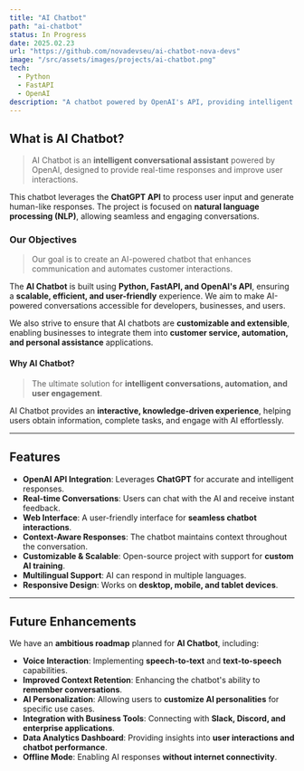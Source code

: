 ```yaml
---
title: "AI Chatbot"
path: "ai-chatbot"
status: In Progress
date: 2025.02.23
url: "https://github.com/novadevseu/ai-chatbot-nova-devs"
image: "/src/assets/images/projects/ai-chatbot.png"
tech:
  - Python
  - FastAPI
  - OpenAI
description: "A chatbot powered by OpenAI's API, providing intelligent conversations through an interactive web interface."
---
```


## What is AI Chatbot?

> AI Chatbot is an **intelligent conversational assistant** powered by OpenAI, designed to provide real-time responses and improve user interactions.

This chatbot leverages the **ChatGPT API** to process user input and generate human-like responses. The project is focused on **natural language processing (NLP)**, allowing seamless and engaging conversations.

### Our Objectives

> Our goal is to create an AI-powered chatbot that enhances communication and automates customer interactions.

The **AI Chatbot** is built using **Python, FastAPI, and OpenAI's API**, ensuring a **scalable, efficient, and user-friendly** experience. We aim to make AI-powered conversations accessible for developers, businesses, and users.

We also strive to ensure that AI chatbots are **customizable and extensible**, enabling businesses to integrate them into **customer service, automation, and personal assistance** applications.

#### Why AI Chatbot?

> The ultimate solution for **intelligent conversations, automation, and user engagement**.

AI Chatbot provides an **interactive, knowledge-driven experience**, helping users obtain information, complete tasks, and engage with AI effortlessly.

---

## Features

- **OpenAI API Integration**: Leverages **ChatGPT** for accurate and intelligent responses.
- **Real-time Conversations**: Users can chat with the AI and receive instant feedback.
- **Web Interface**: A user-friendly interface for **seamless chatbot interactions**.
- **Context-Aware Responses**: The chatbot maintains context throughout the conversation.
- **Customizable & Scalable**: Open-source project with support for **custom AI training**.
- **Multilingual Support**: AI can respond in multiple languages.
- **Responsive Design**: Works on **desktop, mobile, and tablet devices**.

---

## Future Enhancements

We have an **ambitious roadmap** planned for **AI Chatbot**, including:

- **Voice Interaction**: Implementing **speech-to-text** and **text-to-speech** capabilities.
- **Improved Context Retention**: Enhancing the chatbot's ability to **remember conversations**.
- **AI Personalization**: Allowing users to **customize AI personalities** for specific use cases.
- **Integration with Business Tools**: Connecting with **Slack, Discord, and enterprise applications**.
- **Data Analytics Dashboard**: Providing insights into **user interactions and chatbot performance**.
- **Offline Mode**: Enabling AI responses **without internet connectivity**.